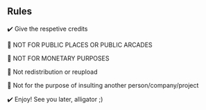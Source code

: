 ## Rules
✔️ Give the respetive credits

🚫 NOT FOR PUBLIC PLACES OR PUBLIC ARCADES

🚫 NOT FOR MONETARY PURPOSES

🚫 Not redistribution or reupload

🚫 Not for the purpose of insulting another person/company/project

✔️ Enjoy! See you later, alligator ;)
